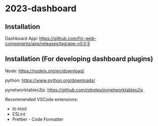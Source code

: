 # 2023-dashboard

## Installation

Dashboard App: https://github.com/frc-web-components/app/releases/tag/app-v0.0.5

## Installation (For developing dashboard plugins)

Node: https://nodejs.org/en/download/ 

python: https://www.python.org/downloads/

pynetworktables2js: https://github.com/robotpy/pynetworktables2js

Recommended VSCode extensions:

- lit-html
- ESLint
- Prettier - Code Formatter
